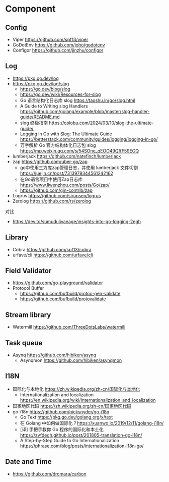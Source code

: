 # Component

## Config
- Viper https://github.com/spf13/viper
- GoDotEnv https://github.com/joho/godotenv
- Configor https://github.com/jinzhu/configor


## Log
- https://pkg.go.dev/log
- https://pkg.go.dev/log/slog
  - https://go.dev/blog/slog
  - https://go.dev/wiki/Resources-for-slog
  - Go 语言结构化日志库 slog https://taoshu.in/go/slog.html
  - A Guide to Writing slog Handlers https://github.com/golang/example/blob/master/slog-handler-guide/README.md
  - slog 终极指南 https://colobu.com/2024/03/10/slog-the-ultimate-guide/
  - Logging in Go with Slog: The Ultimate Guide https://betterstack.com/community/guides/logging/logging-in-go/
  - 万字解析 Go 官方结构体化日志包 slog https://mp.weixin.qq.com/s/54SOne_qEOO49QffF59EGQ
- lumberjack https://github.com/natefinch/lumberjack
- zap https://github.com/uber-go/zap
  - go中使用三方库zap管理日志，并使用 lumberjack 文件切割 https://juejin.cn/post/7313979344561242162
  - 在Go语言项目中使用Zap日志库 https://www.liwenzhou.com/posts/Go/zap/
  - https://github.com/gin-contrib/zap
- Logrus https://github.com/sirupsen/logrus
- Zerolog https://github.com/rs/zerolog

对比
- https://dev.to/sumuduliyanage/insights-into-go-logging-2egh


## Library
- Cobra https://github.com/spf13/cobra
- urfave/cli https://github.com/urfave/cli


## Field Validator
- https://github.com/go-playground/validator
- Protocol Buffer
  - https://github.com/bufbuild/protoc-gen-validate
  - https://github.com/bufbuild/protovalidate


## Stream library
- Watermill https://github.com/ThreeDotsLabs/watermill


## Task queue
- Asynq https://github.com/hibiken/asynq
  - Asynqmon https://github.com/hibiken/asynqmon


## I18N
- 国际化与本地化 https://zh.wikipedia.org/zh-cn/国际化与本地化
  - Internationalization and localization https://en.wikipedia.org/wiki/Internationalization_and_localization
- 国家地区代码 https://zh.wikipedia.org/zh-cn/国家地区代码
- go-i18n https://github.com/nicksnyder/go-i18n
  - Go Text https://pkg.go.dev/golang.org/x/text
  - 在 Golang 中如何做国际化？https://xuanwo.io/2019/12/11/golang-i18n/
  - [译] 手把手教你 Go 程序的国际化和本土化 https://zyfdegh.github.io/post/201805-translation-go-i18n/
  - A Step-by-Step Guide to Go Internationalization https://phrase.com/blog/posts/internationalization-i18n-go/


## Date and Time
- https://github.com/dromara/carbon
